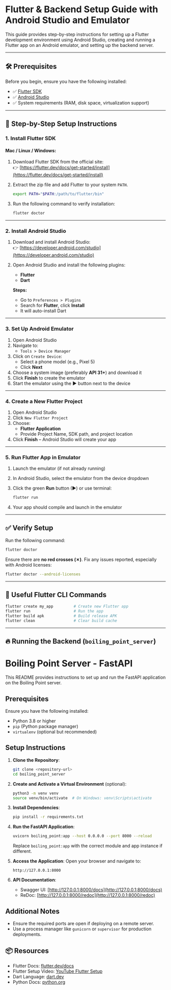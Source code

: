 # Flutter & Backend Setup Guide with Android Studio and Emulator

This guide provides step-by-step instructions for setting up a Flutter development environment using Android Studio, creating and running a Flutter app on an Android emulator, and setting up the backend server.

---

## 🛠️ Prerequisites

Before you begin, ensure you have the following installed:

- ✅ [Flutter SDK](https://docs.flutter.dev/get-started/install)
- ✅ [Android Studio](https://developer.android.com/studio)
- ✅ System requirements (RAM, disk space, virtualization support)

---

## 🚀 Step-by-Step Setup Instructions

### 1. Install Flutter SDK

#### Mac / Linux / Windows:

1. Download Flutter SDK from the official site:  
   👉 [https://flutter.dev/docs/get-started/install](https://flutter.dev/docs/get-started/install)
2. Extract the zip file and add Flutter to your system `PATH`.

   ```bash
   export PATH="$PATH:/path/to/flutter/bin"
   ```

3. Run the following command to verify installation:

   ```bash
   flutter doctor
   ```

---

### 2. Install Android Studio

1. Download and install Android Studio:  
   👉 [https://developer.android.com/studio](https://developer.android.com/studio)
2. Open Android Studio and install the following plugins:
   - **Flutter**
   - **Dart**

   **Steps:**
   - Go to `Preferences > Plugins`
   - Search for **Flutter**, click **Install**
   - It will auto-install Dart

---

### 3. Set Up Android Emulator

1. Open Android Studio
2. Navigate to:
   - `Tools > Device Manager`
3. Click on `Create Device`:
   - Select a phone model (e.g., Pixel 5)
   - Click **Next**
4. Choose a system image (preferably **API 31+**) and download it
5. Click **Finish** to create the emulator
6. Start the emulator using the **▶** button next to the device

---

### 4. Create a New Flutter Project

1. Open Android Studio
2. Click `New Flutter Project`
3. Choose:
   - **Flutter Application**
   - Provide Project Name, SDK path, and project location
4. Click **Finish** – Android Studio will create your app

---

### 5. Run Flutter App in Emulator

1. Launch the emulator (if not already running)
2. In Android Studio, select the emulator from the device dropdown
3. Click the green **Run** button (▶) or use terminal:

   ```bash
   flutter run
   ```

4. Your app should compile and launch in the emulator

---

## ✅ Verify Setup

Run the following command:

```bash
flutter doctor
```

Ensure there are **no red crosses (✗)**. Fix any issues reported, especially with Android licenses:

```bash
flutter doctor --android-licenses
```

---

## 🧪 Useful Flutter CLI Commands

```bash
flutter create my_app         # Create new Flutter app
flutter run                   # Run the app
flutter build apk             # Build release APK
flutter clean                 # Clear build cache
```

---

## 🔥 Running the Backend (`boiling_point_server`)

# Boiling Point Server - FastAPI
This README provides instructions to set up and run the FastAPI application on the Boiling Point server.

## Prerequisites
Ensure you have the following installed:
- Python 3.8 or higher
- `pip` (Python package manager)
- `virtualenv` (optional but recommended)

## Setup Instructions

1. **Clone the Repository**:
    ```bash
    git clone <repository-url>
    cd boiling_point_server
    ```

2. **Create and Activate a Virtual Environment** (optional):
    ```bash
    python3 -m venv venv
    source venv/bin/activate  # On Windows: venv\Scripts\activate
    ```

3. **Install Dependencies**:
    ```bash
    pip install -r requirements.txt
    ```
    
4. **Run the FastAPI Application**:
    ```bash
    uvicorn boiling_point:app --host 0.0.0.0 --port 8000 --reload
    ```
    Replace `boiling_point:app` with the correct module and app instance if different.

5. **Access the Application**:
    Open your browser and navigate to:
    ```
    http://127.0.0.1:8000
    ```

6. **API Documentation**:
    - Swagger UI: [http://127.0.0.1:8000/docs](http://127.0.0.1:8000/docs)
    - ReDoc: [http://127.0.0.1:8000/redoc](http://127.0.0.1:8000/redoc)


## Additional Notes
- Ensure the required ports are open if deploying on a remote server.
- Use a process manager like `gunicorn` or `supervisor` for production deployments.


## 📦 Resources

- Flutter Docs: [flutter.dev/docs](https://flutter.dev/docs)
- Flutter Setup Video: [YouTube Flutter Setup](https://www.youtube.com/results?search_query=flutter+setup+android+studio)
- Dart Language: [dart.dev](https://dart.dev)
- Python Docs: [python.org](https://www.python.org/doc/)